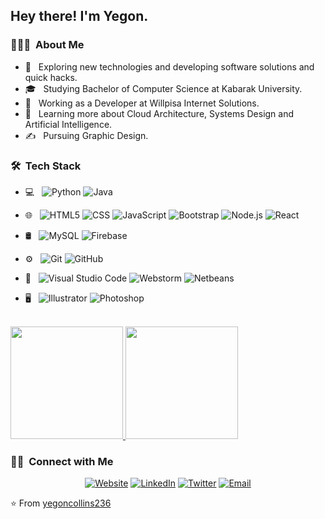 
<h2> Hey there! I'm Yegon.</h2>

<h3> 👨🏻‍💻 &nbsp;About Me </h3>

- 🤔 &nbsp; Exploring new technologies and developing software solutions and quick hacks.
- 🎓 &nbsp; Studying Bachelor of Computer Science at Kabarak University.
- 💼 &nbsp; Working as a Developer at Willpisa Internet Solutions.
- 🌱 &nbsp; Learning more about Cloud Architecture, Systems Design and Artificial Intelligence.
- ✍️ &nbsp; Pursuing Graphic Design.

<h3> 🛠 &nbsp;Tech Stack</h3>

- 💻 &nbsp;
  ![Python](https://img.shields.io/badge/-Python-333333?style=flat&logo=python)
  ![Java](https://img.shields.io/badge/-Java-333333?style=flat&logo=Java&logoColor=007396)

- 🌐 &nbsp;
  ![HTML5](https://img.shields.io/badge/-HTML5-333333?style=flat&logo=HTML5)
  ![CSS](https://img.shields.io/badge/-CSS-333333?style=flat&logo=CSS3&logoColor=1572B6)
  ![JavaScript](https://img.shields.io/badge/-JavaScript-333333?style=flat&logo=javascript)
  ![Bootstrap](https://img.shields.io/badge/-Bootstrap-333333?style=flat&logo=bootstrap&logoColor=563D7C)
  ![Node.js](https://img.shields.io/badge/-Node.js-333333?style=flat&logo=node.js)
  ![React](https://img.shields.io/badge/-React-333333?style=flat&logo=react)
- 🛢 &nbsp;
  ![MySQL](https://img.shields.io/badge/-MySQL-333333?style=flat&logo=mysql)
  ![Firebase](https://img.shields.io/badge/-Firebase-333333?style=flat&logo=firebase)
- ⚙️ &nbsp;
  ![Git](https://img.shields.io/badge/-Git-333333?style=flat&logo=git)
  ![GitHub](https://img.shields.io/badge/-GitHub-333333?style=flat&logo=github)

- 🔧 &nbsp;
  ![Visual Studio Code](https://img.shields.io/badge/-Visual%20Studio%20Code-333333?style=flat&logo=visual-studio-code&logoColor=007ACC)
  ![Webstorm](https://img.shields.io/badge/-Webstorm-333333?style=flat&logo=webstorm)
  ![Netbeans](https://img.shields.io/badge/-Netbeans-333333?style=flat&logo=netbeans)
- 🖥 &nbsp;
  ![Illustrator](https://img.shields.io/badge/-Illustrator-333333?style=flat&logo=adobe-illustrator)
  ![Photoshop](https://img.shields.io/badge/-Photoshop-333333?style=flat&logo=adobe-photoshop)
  
<br/>

<a href="https://github.com/collinsyegon236">
  <img height="180em" src="https://github-readme-stats.vercel.app/api?username=collinsyegon236&theme=buefy&show_icons=true" />
  <img height="180em" src="https://github-readme-stats.vercel.app/api/top-langs/?username=collinsyegon236&theme=buefy&layout=compact" />
</a>

<br/>

<h3> 🤝🏻 &nbsp;Connect with Me </h3>

<p align="center">
<a href="https://www.collinsyegon.com/"><img alt="Website" src="https://img.shields.io/badge/Website-www.collinsyegon.com-blue?style=flat-square&logo=google-chrome"></a>
<a href="https://www.linkedin.com/in/yegon-collins-9018a9178/"><img alt="LinkedIn" src="https://img.shields.io/badge/LinkedIn-collins_yegon-blue?style=flat-square&logo=linkedin"></a>
<a href="https://twitter.com/yegoncollins22"><img alt="Twitter" src="https://img.shields.io/badge/Twitter-collins_yegon-blue?style=flat-square&logo=twitter"></a>
<a href="mailto:collinsyegon816@gmail.com"><img alt="Email" src="https://img.shields.io/badge/Email-collinsyegon816@gmail.com-blue?style=flat-square&logo=gmail"></a>
</p>

⭐️ From [yegoncollins236](https://github.com/collinsyegon236)
